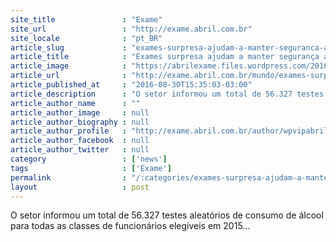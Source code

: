 ```yaml
---
site_title               : "Exame"
site_url                 : "http://exame.abril.com.br"
site_locale              : "pt_BR"
article_slug             : "exames-surpresa-ajudam-a-manter-seguranca-aerea-nos-eua"
article_title            : "Exames surpresa ajudam a manter segurança aérea nos EUA"
article_image            : "https://abrilexame.files.wordpress.com/2016/09/size_960_16_9_aviao-no-ceu.jpg?quality=70&strip=all&w=960"
article_url              : "http://exame.abril.com.br/mundo/exames-surpresas-ajudam-a-manter-seguranca-aerea-nos-eua/"
article_published_at     : "2016-08-30T15:35:03-03:00"
article_description      : "O setor informou um total de 56.327 testes aleatórios de consumo de álcool para todas as classes de funcionários elegíveis em 2015..."
article_author_name      : ""
article_author_image     : null
article_author_biography : null
article_author_profile   : "http://exame.abril.com.br/author/wpvipabril/"
article_author_facebook  : null
article_author_twitter   : null
category                 : ['news']
tags                     : ['Exame']
permalink                : "/:categories/exames-surpresa-ajudam-a-manter-seguranca-aerea-nos-eua/"
layout                   : post
---
```


O setor informou um total de 56.327 testes aleatórios de consumo de álcool para todas as classes de funcionários elegíveis em 2015...

